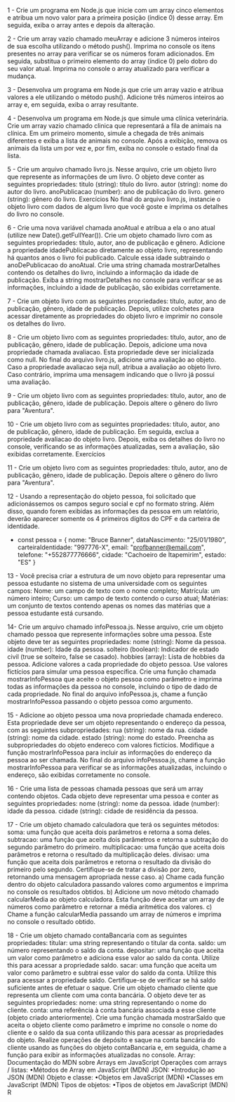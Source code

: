 1 - Crie um programa em Node.js que inicie com um array cinco elementos e atribua um novo valor para a primeira posição
(índice 0) desse array. Em seguida, exiba o array antes e depois da alteração.

2 - Crie um array vazio chamado meuArray e adicione 3 números inteiros de sua escolha utilizando o método push(). Imprima no
console os itens presentes no array para verificar se os números foram adicionados. Em seguida, substitua o primeiro elemento
do array (índice 0) pelo dobro do seu valor atual. Imprima no console o array atualizado para verificar a mudança.

3 - Desenvolva um programa em Node.js que crie um array vazio e atribua valores a ele utilizando o método push(). Adicione três
números inteiros ao array e, em seguida, exiba o array resultante.

4 - Desenvolva um programa em Node.js que simule uma clínica veterinária. Crie um array vazio chamado clinica que
representará a fila de animais na clínica. Em um primeiro momento, simule a chegada de três animais diferentes e exiba a lista de
animais no console. Após a exibição, remova os animais da lista um por vez e, por fim, exiba no console o estado final da lista.

5 - Crie um arquivo chamado livro.js. Nesse arquivo, crie um objeto livro que represente as informações de um
livro. O objeto deve conter as seguintes propriedades:
titulo (string): título do livro.
autor (string): nome do autor do livro.
anoPublicacao (number): ano de publicação do livro.
genero (string): gênero do livro.
Exercícios
No final do arquivo livro.js, instancie o objeto livro com dados de algum livro que você goste e imprima os
detalhes do livro no console.

6 - Crie uma nova variável chamada anoAtual e atribua a ela o ano atual (utilize new Date().getFullYear()).
Crie um objeto chamado livro com as seguintes propriedades: título, autor, ano de publicação e gênero.
Adicione a propriedade idadePublicacao diretamente ao objeto livro, representando há quantos anos o livro
foi publicado. Calcule essa idade subtraindo o anoDePublicacao do anoAtual.
Crie uma string chamada mostrarDetalhes contendo os detalhes do livro, incluindo a informação da idade de
publicação.
Exiba a string mostrarDetalhes no console para verificar se as informações, incluindo a idade de publicação,
são exibidas corretamente.

7 - Crie um objeto livro com as seguintes propriedades: título, autor, ano de publicação, gênero, idade de
publicação. Depois, utilize colchetes para acessar diretamente as propriedades do objeto livro e imprimir no
console os detalhes do livro.

8 - Crie um objeto livro com as seguintes propriedades: título, autor, ano de publicação, gênero, idade de
publicação. Depois, adicione uma nova propriedade chamada avaliacao. Esta propriedade deve ser
inicializada como null.
No final do arquivo livro.js, adicione uma avaliação ao objeto.
Caso a propriedade avaliacao seja null, atribua a avaliação ao objeto livro.
Caso contrário, imprima uma mensagem indicando que o livro já possui uma avaliação.


9 - Crie um objeto livro com as seguintes propriedades: título, autor, ano de publicação, gênero, idade de
publicação. Depois altere o gênero do livro para "Aventura".

10 - Crie um objeto livro com as seguintes propriedades: título, autor, ano de publicação, gênero, idade de
publicação. Em seguida, exclua a propriedade avaliacao do objeto livro. Depois, exiba os detalhes do livro no
console, verificando se as informações atualizadas, sem a avaliação, são exibidas corretamente.
Exercícios

11 - Crie um objeto livro com as seguintes propriedades: título, autor, ano de publicação, gênero, idade de
publicação. Depois altere o gênero do livro para "Aventura".

12 - Usando a representação do objeto pessoa, foi solicitado que adicionássemos os campos seguro social e cpf
no formato string. Além disso, quando forem exibidas as informações da pessoa em um relatório, deverão
aparecer somente os 4 primeiros dígitos do CPF e da carteira de identidade.
- const pessoa = {
nome: "Bruce Banner",
dataNascimento: "25/01/1980",
carteiraIdentidade: "997776-X",
email: "profbanner@email.com",
telefone: "+552877776666",
cidade: "Cachoeiro de Itapemirim",
estado: "ES"
}

13 - Você precisa criar a estrutura de um novo objeto para representar uma pessoa estudante no sistema de
uma universidade com os seguintes campos:
Nome: um campo de texto com o nome completo;
Matrícula: um número inteiro;
Curso: um campo de texto contendo o curso atual;
Matérias: um conjunto de textos contendo apenas os nomes das matérias que a pessoa estudante está
cursando.

14- Crie um arquivo chamado infoPessoa.js. Nesse arquivo, crie um objeto chamado pessoa que represente
informações sobre uma pessoa. Este objeto deve ter as seguintes propriedades:
nome (string): Nome da pessoa.
idade (number): Idade da pessoa.
solteiro (boolean): Indicador de estado civil (true se solteiro, false se casado).
hobbies (array): Lista de hobbies da pessoa.
Adicione valores a cada propriedade do objeto pessoa. Use valores fictícios para simular uma pessoa
específica.
Crie uma função chamada mostrarInfoPessoa que aceite o objeto pessoa como parâmetro e imprima todas
as informações da pessoa no console, incluindo o tipo de dado de cada propriedade.
No final do arquivo infoPessoa.js, chame a função mostrarInfoPessoa passando o objeto pessoa como
argumento.

15 - Adicione ao objeto pessoa uma nova propriedade chamada endereco. Esta propriedade deve ser um
objeto representando o endereço da pessoa, com as seguintes subpropriedades:
rua (string): nome da rua.
cidade (string): nome da cidade.
estado (string): nome do estado.
Preencha as subpropriedades do objeto endereco com valores fictícios.
Modifique a função mostrarInfoPessoa para incluir as informações do endereço da pessoa ao ser chamada.
No final do arquivo infoPessoa.js, chame a função mostrarInfoPessoa para verificar se as informações
atualizadas, incluindo o endereço, são exibidas corretamente no console.

16 - Crie uma lista de pessoas chamada pessoas que será um array contendo objetos. Cada objeto deve
representar uma pessoa e conter as seguintes propriedades:
nome (string): nome da pessoa.
idade (number): idade da pessoa.
cidade (string): cidade de residência da pessoa.

17 - Crie um objeto chamado calculadora que terá os seguintes métodos:
soma: uma função que aceita dois parâmetros e retorna a soma deles.
subtracao: uma função que aceita dois parâmetros e retorna a subtração do segundo parâmetro do primeiro.
multiplicacao: uma função que aceita dois parâmetros e retorna o resultado da multiplicação deles.
divisao: uma função que aceita dois parâmetros e retorna o resultado da divisão do primeiro pelo segundo.
Certifique-se de tratar a divisão por zero, retornando uma mensagem apropriada nesse caso.
a) Chame cada função dentro do objeto calculadora passando valores como argumentos e imprima no
console os resultados obtidos.
b) Adicione um novo método chamado calcularMedia ao objeto calculadora. Esta função deve aceitar um
array de números como parâmetro e retornar a média aritmética dos valores.
c) Chame a função calcularMedia passando um array de números e imprima no console o resultado obtido.

18 - Crie um objeto chamado contaBancaria com as seguintes propriedades:
titular: uma string representando o titular da conta.
saldo: um número representando o saldo da conta.
depositar: uma função que aceita um valor como parâmetro e adiciona esse valor ao saldo da conta. Utilize
this para acessar a propriedade saldo.
sacar: uma função que aceita um valor como parâmetro e subtrai esse valor do saldo da conta. Utilize this
para acessar a propriedade saldo. Certifique-se de verificar se há saldo suficiente antes de efetuar o saque.
Crie um objeto chamado cliente que representa um cliente com uma conta bancária. O objeto deve ter as
seguintes propriedades:
nome: uma string representando o nome do cliente.
conta: uma referência à conta bancária associada a esse cliente (objeto criado anteriormente).
Crie uma função chamada mostrarSaldo que aceita o objeto cliente como parâmetro e imprime no console o
nome do cliente e o saldo da sua conta utilizando this para acessar as propriedades do objeto.
Realize operações de depósito e saque na conta bancária do cliente usando as funções do objeto
contaBancaria e, em seguida, chame a função para exibir as informações atualizadas no console.
Array:
Documentação do MDN sobre Arrays em JavaScript
Operações com arrays / listas:
•Métodos de Array em JavaScript (MDN)
JSON:
•Introdução ao JSON (MDN)
Objeto e classe:
•Objetos em JavaScript (MDN)
•Classes em JavaScript (MDN)
Tipos de objetos:
•Tipos de objetos em JavaScript (MDN)
R
